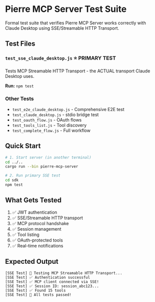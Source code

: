 # Pierre MCP Server Test Suite

Formal test suite that verifies Pierre MCP Server works correctly with Claude Desktop using SSE/Streamable HTTP Transport.

## Test Files

### `test_sse_claude_desktop.js` ⭐ PRIMARY TEST
Tests MCP Streamable HTTP Transport - the ACTUAL transport Claude Desktop uses.

**Run:** `npm test`

### Other Tests
- `test_e2e_claude_desktop.js` - Comprehensive E2E test
- `test_claude_desktop.js` - stdio bridge test
- `test_oauth_flow.js` - OAuth flows
- `test_tools_list.js` - Tool discovery
- `test_complete_flow.js` - Full workflow

## Quick Start

```bash
# 1. Start server (in another terminal)
cd ../..
cargo run --bin pierre-mcp-server

# 2. Run primary SSE test
cd sdk
npm test
```

## What Gets Tested

1. ✅ JWT authentication
2. ✅ SSE/Streamable HTTP transport
3. ✅ MCP protocol handshake
4. ✅ Session management
5. ✅ Tool listing
6. ✅ OAuth-protected tools
7. ✅ Real-time notifications

## Expected Output

```
[SSE Test] 🧪 Testing MCP Streamable HTTP Transport...
[SSE Test] ✅ Authentication successful
[SSE Test] ✅ MCP client connected via SSE!
[SSE Test] ✅ Session ID: session_abc123...
[SSE Test] ✅ Found 15 tools
[SSE Test] 🎉 All tests passed!
```